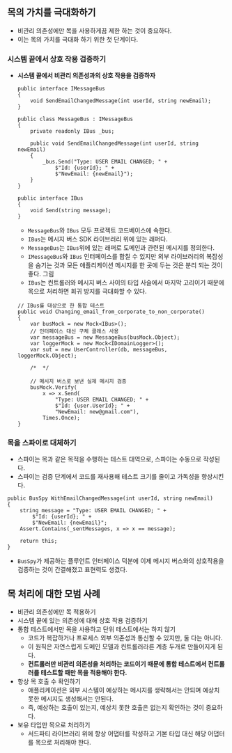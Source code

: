 ## 목의 가치를 극대화하기

- 비관리 의존성에만 목을 사용하게끔 제한 하는 것이 중요하다.
- 이는 목의 가치를 극대화 하기 위한 첫 단계이다.

### 시스템 끝에서 상호 작용 검증하기

- **시스템 끝에서 비관리 의존성과의 상호 작용을 검증하자**

  ```
  public interface IMessageBus
  {
      void SendEmailChangedMessage(int userId, string newEmail);
  }

  public class MessageBus : IMessageBus
  {
      private readonly IBus _bus;

      public void SendEmailChangedMessage(int userId, string newEmail)
      {
          _bus.Send("Type: USER EMAIL CHANGED; " +
              $"Id: {userId}; " +
              $"NewEmail: {newEmail}");
      }
  }

  public interface IBus
  {
      void Send(string message);
  }
  ```

  - `MessageBus`와 `IBus` 모두 프로젝트 코드베이스에 속한다.
  - `IBus`는 메시지 버스 SDK 라이브러리 위에 있는 래퍼다.
  - `MessageBus`는 `IBus`위에 있는 래퍼로 도메인과 관련된 메시지를 정의한다.
  - `IMessageBus`와 `IBus` 인터페이스를 합칠 수 있지만 외부 라이브러리의 복잡성을 숨기는 것과 모든 애플리케이션 메시지를 한 곳에 두는 것은 분리 되는 것이 좋다.
    그림
  - `IBus`는 컨트롤러와 메시지 버스 사이의 타입 사슬에서 마지막 고리이기 때문에 목으로 처리하면 회귀 방지를 극대화할 수 있다.

  ```
  // IBus를 대상으로 한 통합 테스트
  public void Changing_email_from_corporate_to_non_corporate()
  {
      var busMock = new Mock<IBus>();
      // 인터페이스 대신 구체 클래스 사용
      var messageBus = new MessageBus(busMock.Object);
      var loggerMock = new Mock<IDomainLogger>();
      var sut = new UserController(db, messageBus, loggerMock.Object);

      /*  */

      // 메시지 버스로 보낸 실제 메시지 검증
      busMock.Verify(
          x => x.Send(
              "Type: USER EMAIL CHANGED; " +
              $"Id: {user.UserId}; " +
              "NewEmail: new@gmail.com"),
          Times.Once);
  }
  ```

### 목을 스파이로 대체하기

- 스파이는 목과 같은 목적을 수행하는 테스트 대역으로, 스파이는 수동으로 작성된다.
- 스파이는 검증 단계에서 코드를 재사용해 테스트 크기를 줄이고 가독성을 향상시킨다.

```
public BusSpy WithEmailChangedMessage(int userId, string newEmail)
{
    string message = "Type: USER EMAIL CHANGED; " +
        $"Id: {userId}; " +
        $"NewEmail: {newEmail}";
    Assert.Contains(_sentMessages, x => x == message);

    return this;
}
```

- `BusSpy`가 제공하는 플루언트 인터페이스 덕분에 이제 메시지 버스와의 상호작용을 검증하는 것이 간결해졌고 표현력도 생겼다.

## 목 처리에 대한 모범 사례

- 비관리 의존성에만 목 적용하기
- 시스템 끝에 있는 의존성에 대해 상호 작용 검증하기
- 통합 테스트에서만 목을 사용하고 단위 테스트에서는 하지 않기
  - 코드가 복잡하거나 프로세스 외부 의존성과 통신할 수 있지만, 둘 다는 아니다.
  - 이 원칙은 자연스럽게 도메인 모델과 컨트롤러라른 계층 두개로 만들어지게 된다.
  - **컨트롤러만 비관리 의존성을 처리하는 코드이기 때문에 통합 테스트에서 컨트롤러를 테스트할 때만 목을 적용해야 한다.**
- 항상 목 호출 수 확인하기
  - 애플리케이션은 외부 시스템이 예상하는 메시지를 생략해서는 안되며 예상치 못한 메시지도 생성해서는 안된다.
  - 즉, 예상하는 호출이 있는지, 예상치 못한 호출은 없는지 확인하는 것이 중요하다.
- 보유 타입만 목으로 처리하기
  - 서드파티 라이브러리 위에 항상 어댑터를 작성하고 기본 타입 대신 해당 어댑터를 목으로 처리해야 한다.
